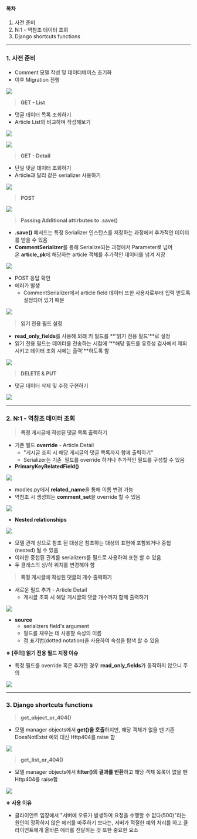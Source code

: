 #### **목차**

1.  사전 준비
2.  N:1 - 역참조 데이터 조회
3.  Django shortcuts functions

---

### **1. 사전 준비**

-   Comment 모델 작성 및 데이터베이스 초기화
-   이후 Migration 진행

![](https://blog.kakaocdn.net/dn/b9Ccum/btrO774mvoE/lX4KfGKyAz3kYn1svKHvwK/img.png)

> **GET - List**

-   댓글 데이터 목록 조회하기
-   Article List와 비교하며 작성해보기

![](https://blog.kakaocdn.net/dn/bn0nNB/btrPaHpDSkK/RZpl7xSHnAK7Wkk8kDozLK/img.png)

![](https://blog.kakaocdn.net/dn/xIHoI/btrOGpkElxi/tT9wHKga5jVw6loq9e7Yo0/img.png)

> **GET - Detail**

-   단일 댓글 데이터 조회하기
-   Article과 달리 같은 serializer 사용하기

![](https://blog.kakaocdn.net/dn/Kpc0h/btrO50kpR90/S6gMsT6XK1W0wnIwkfqzI0/img.png)

> **POST**

![](https://blog.kakaocdn.net/dn/duAQfx/btrPaHiUv4x/UgiGUK6IGHNCBoPPG21HZk/img.png)

> **Passing Additional attirbutes to .save()**

-   **.save()** 메서드는 특정 Serializer 인스턴스를 저장하는 과정에서 추가적인 데이터를 받을 수 있음
-   **CommentSerializer**를 통해 Serialize되는 과정에서 Parameter로 넘어온 **article_pk**에 해당하는 article 객체를 추가적인 데이터를 넘겨 저장

![](https://blog.kakaocdn.net/dn/ewmHka/btrO9PPveRi/76T2HgHJpCBY3klrePjoJ0/img.png)

-   POST 응답 확인
-   에러가 발생
    -   CommentSerializer에서 article field 데이터 또한 사용자로부터 입력 받도록 설정되어 있기 때문

![](https://blog.kakaocdn.net/dn/coQ2OV/btrOQtG7SGj/Zjhz7SJza2N202P0V0h61k/img.png)

> **읽기 전용 필드 설정**

-   **read_only_fields**를 사용해 외래 키 필드를 **'읽기 전용 필드'**로 설정
-   읽기 전용 필드는 데이터를 전송하는 시점에 '**해당 필드를 유효성 검사에서 제외시키고 데이터 조회 시에는 출력'**하도록 함

![](https://blog.kakaocdn.net/dn/bKHNyP/btrO93M9xEx/Xt3ga39rHRs3woMsX4KDfK/img.png)

> **DELETE & PUT**

-   댓글 데이터 삭제 및 수정 구현하기

![](https://blog.kakaocdn.net/dn/TWOZS/btrO5eWyeW6/P5mkMhwXoo3srLStXHUvck/img.png)

---

### **2. N:1 - 역참조 데이터 조회**

> **특정 게시글에 작성된 댓글 목록 출력하기**

-   기존 필드 **override** - Article Detail
    -   "게시글 조회 시 해당 게시글의 댓글 목록까지 함께 출력하기"
    -   Serializer는 기존  필드를 override 하거나 추가적인 필드를 구성할 수 있음
-   **PrimaryKeyRelatedField()**

![](https://blog.kakaocdn.net/dn/bh0Kip/btrOQxQjxcY/ZBw8pAwlV7iudWu8CIRV31/img.png)

-   modles.py에서 **related_name**을 통해 이름 변경 가능
-   역참조 시 생성되는 **comment_set**을 override 할 수 있음

![](https://blog.kakaocdn.net/dn/ZymaL/btrO9PB0gUZ/XjZ4lE5V7kDs5aSjNaDwt1/img.png)

-   **Nested relationships**

![](https://blog.kakaocdn.net/dn/btYmv2/btrPaLMhzJS/MWFPwi9sT15mGj4A3jYXg0/img.png)

-   모델 관계 상으로 참조 된 대상은 참조하는 대상의 표현에 포함되거나 중첩(nested) 될 수 있음
-   이러한 중첩된 관계를 serializers를 필드로 사용하여 표현 할 수 있음
-   두 클래스의 상/하 위치를 변경해야 함

> **특정 게시글에 작성된 댓글의 개수 출력하기**

-   새로운 필드 추가 - Article Detail
    -   게시글 조회 시 해당 게시글의 댓글 개수까지 함께 출력하기

![](https://blog.kakaocdn.net/dn/r0SF7/btrO90DlkSd/VIQSr6cSBons78fMcUUTIk/img.png)

-   **source**
    -   serializers field's argument
    -   필드를 채우는 데 사용할 속성의 이름
    -   점 표기법(dotted notation)을 사용하여 속성을 탐색 할 수 있음

**※ [주의] 읽기 전용 필드 지정 이슈**

-   특정 필드를 override 혹은 추가한 경우 **read_only_fields**가 동작하지 않으니 주의

![](https://blog.kakaocdn.net/dn/cSMpY1/btrO92U4drh/tvZf8TkF1gBKHHI3GZFVgK/img.png)

---

### **3. Django shortcuts functions**

> **get_object_or_404()**

-   모델 manager objects에서 **get()을 호출**하지만, 해당 객체가 없을 땐 기존 DoesNotExist 예외 대신 Http404를 raise 함

![](https://blog.kakaocdn.net/dn/u3yyj/btrOQCRB33x/I9CNwxXMNGpnbEkSMTKzF0/img.png)

> **get_list_or_404()**

-   모델 manager objects에서 **filter()의 결과를 반환**하고 해당 객체 목록이 없을 땐 Http404를 raise함

![](https://blog.kakaocdn.net/dn/ejBpD5/btrO9PIPdP8/MaKIm5UKo94UZAOSybqla1/img.png)

**※ 사용 이유**

-   클라이언트 입장에서 "서버에 오류가 발생하여 요청을 수행할 수 없다(500)"라는 원인이 정확하지 않은 에러를 마주하기 보다는, 서버가 적절한 예외 처리를 하고 클라이언트에게 올바른 에러를 전달하는 것 또한 중요한 요소